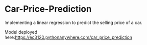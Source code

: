 # Car-Price-Prediction
Implementing a linear regression to predict the selling price of a car.

Model deployed here:https://ec3120.pythonanywhere.com/car_price_prediction
